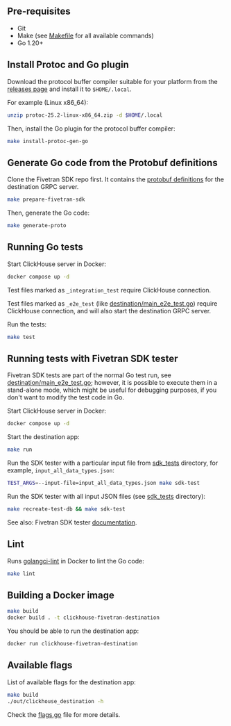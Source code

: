## Pre-requisites

* Git
* Make (see [Makefile](./Makefile) for all available commands)
* Go 1.20+

## Install Protoc and Go plugin

Download the protocol buffer compiler suitable for your platform from
the [releases page](https://github.com/protocolbuffers/protobuf/releases/tag/v25.2) and install it to `$HOME/.local`.

For example (Linux x86_64):

```bash
unzip protoc-25.2-linux-x86_64.zip -d $HOME/.local
```

Then, install the Go plugin for the protocol buffer compiler:

```bash
make install-protoc-gen-go
```

## Generate Go code from the Protobuf definitions

Clone the Fivetran SDK repo first. It contains
the [protobuf definitions](https://github.com/fivetran/fivetran_sdk/blob/main/destination_sdk.proto) for the destination
GRPC server.

```bash
make prepare-fivetran-sdk
```

Then, generate the Go code:

```bash
make generate-proto
```

## Running Go tests

Start ClickHouse server in Docker:

```bash
docker compose up -d
```

Test files marked as `_integration_test` require ClickHouse connection.

Test files marked as `_e2e_test` (like [destination/main_e2e_test.go](./destination/main_e2e_test.go))
require ClickHouse connection, and will also start the destination GRPC server.

Run the tests:

```bash
make test
```

## Running tests with Fivetran SDK tester

Fivetran SDK tests are part of the normal Go test run,
see [destination/main_e2e_test.go](./destination/main_e2e_test.go);
however, it is possible to execute them in a stand-alone mode, which might be useful for debugging purposes,
if you don't want to modify the test code in Go.

Start ClickHouse server in Docker:

```bash
docker compose up -d
```

Start the destination app:

```bash
make run
```

Run the SDK tester with a particular input file from [sdk_tests](./sdk_tests) directory,
for example, `input_all_data_types.json`:

```bash
TEST_ARGS=--input-file=input_all_data_types.json make sdk-test
```

Run the SDK tester with all input JSON files (see [sdk_tests](./sdk_tests) directory):

```bash
make recreate-test-db && make sdk-test
```

See also: Fivetran SDK
tester [documentation](https://github.com/fivetran/fivetran_sdk/tree/main/tools/destination-tester).

## Lint

Runs [golangci-lint](https://golangci-lint.run) in Docker to lint the Go code:

```bash
make lint
```

## Building a Docker image

```bash
make build
docker build . -t clickhouse-fivetran-destination
```

You should be able to run the destination app:

```bash
docker run clickhouse-fivetran-destination
```

## Available flags

List of available flags for the destination app:

```sh
make build
./out/clickhouse_destination -h
```

Check the [flags.go](./destination/common/flags/flags.go) file for more details.
